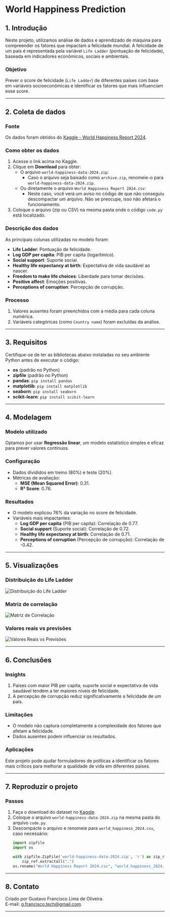 # **World Happiness Prediction**

## **1. Introdução**
Neste projeto, utilizamos análise de dados e aprendizado de máquina para compreender os fatores que impactam a felicidade mundial. A felicidade de um país é representada pela variável `Life Ladder` (pontuação de felicidade), baseada em indicadores econômicos, sociais e ambientais.

### **Objetivo**
Prever o score de felicidade (`Life Ladder`) de diferentes países com base em variáveis socioeconômicas e identificar os fatores que mais influenciam esse score.

---

## **2. Coleta de dados**
### **Fonte**
Os dados foram obtidos do [Kaggle - World Happiness Report 2024](https://www.kaggle.com/datasets/muskanmaheshwari15/world-happiness-data-2024).

### **Como obter os dados**
1. Acesse o link acima no Kaggle.
2. Clique em **Download** para obter:
   - O arquivo `world-happiness-data-2024.zip`:
     - Caso o arquivo seja baixado como `archive.zip`, renomeie-o para `world-happiness-data-2024.zip`.
   - Ou diretamente o arquivo `World Happiness Report 2024.csv`:
     - Neste caso, você verá um aviso no código de que não conseguiu descompactar um arquivo. Não se preocupe, isso não afetará o funcionamento.
3. Coloque o arquivo (zip ou CSV) na mesma pasta onde o código `code.py` está localizado.


### **Descrição dos dados**
As principais colunas utilizadas no modelo foram:
- **Life Ladder**: Pontuação de felicidade.
- **Log GDP per capita**: PIB per capita (logarítmico).
- **Social support**: Suporte social.
- **Healthy life expectancy at birth**: Expectativa de vida saudável ao nascer.
- **Freedom to make life choices**: Liberdade para tomar decisões.
- **Positive affect**: Emoções positivas.
- **Perceptions of corruption**: Percepção de corrupção.

### **Processo**
1. Valores ausentes foram preenchidos com a média para cada coluna numérica.
2. Variáveis categóricas (como `Country name`) foram excluídas da análise.

---

## **3. Requisitos**
Certifique-se de ter as bibliotecas abaixo instaladas no seu ambiente Python antes de executar o código:
- **os** (padrão no Python)
- **zipfile** (padrão no Python)
- **pandas**: `pip install pandas`
- **matplotlib**: `pip install matplotlib`
- **seaborn**: `pip install seaborn`
- **scikit-learn**: `pip install scikit-learn`
  
---

## **4. Modelagem**
### **Modelo utilizado**
Optamos por usar **Regressão linear**, um modelo estatístico simples e eficaz para prever valores contínuos.

### **Configuração**
- Dados divididos em treino (80%) e teste (20%).
- Métricas de avaliação:
  - **MSE (Mean Squared Error)**: 0.31.
  - **R² Score**: 0.76.

### **Resultados**
- O modelo explicou 76% da variação no score de felicidade.
- Variáveis mais impactantes:
  - **Log GDP per capita** (PIB per capita): Correlação de 0.77.
  - **Social support** (Suporte social): Correlação de 0.72.
  - **Healthy life expectancy at birth**: Correlação de 0.71.
  - **Perceptions of corruption** (Percepção de corrupção): Correlação de -0.42.

---

## **5. Visualizações**
### **Distribuição do Life Ladder**
![Distribuição do Life Ladder](images/life_ladder_distribution.png)

### **Matriz de correlação**
![Matriz de Correlação](images/correlation_matrix.png)

### **Valores reais vs previsões**
![Valores Reais vs Previsões](images/real_vs_predictions.png)

---

## **6. Conclusões**
### **Insights**
1. Países com maior PIB per capita, suporte social e expectativa de vida saudável tendem a ter maiores níveis de felicidade.
2. A percepção de corrupção reduz significativamente a felicidade de um país.

### **Limitações**
- O modelo não captura completamente a complexidade dos fatores que afetam a felicidade.
- Dados ausentes podem influenciar os resultados.

### **Aplicações**
Este projeto pode ajudar formuladores de políticas a identificar os fatores mais críticos para melhorar a qualidade de vida em diferentes países.

---

## **7. Reproduzir o projeto**
### **Passos**
1. Faça o download do dataset no [Kaggle](https://www.kaggle.com/datasets/muskanmaheshwari15/world-happiness-data-2024).
2. Coloque o arquivo `world-happiness-data-2024.zip` na mesma pasta do arquivo `code.py`.
3. Descompacte o arquivo e renomeie para `world_happiness_2024.csv`, caso necessário:
   ```python
   import zipfile
   import os

   with zipfile.ZipFile('world-happiness-data-2024.zip', 'r') as zip_ref:
       zip_ref.extractall(".")
   os.rename("World Happiness Report 2024.csv", "world_happiness_2024.csv")

---

## **8. Contato**
Criado por Gustavo Francisco Lima de Oliveira.  
E-mail: g.francisco.tech@gmail.com.

---

